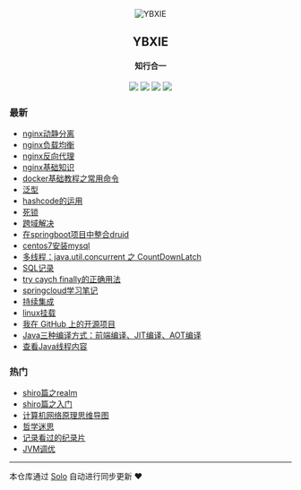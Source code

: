 <p align="center"><img alt="YBXIE" src="https://static.b3log.org/images/brand/solo-32.png"></p><h2 align="center">
YBXIE
</h2>

<h4 align="center">知行合一</h4>
<p align="center"><a title="YBXIE" target="_blank" href="https://github.com/YBcreate/solo-blog"><img src="https://img.shields.io/github/last-commit/YBcreate/solo-blog.svg?style=flat-square&color=FF9900"></a>
<a title="GitHub repo size in bytes" target="_blank" href="https://github.com/YBcreate/solo-blog"><img src="https://img.shields.io/github/repo-size/YBcreate/solo-blog.svg?style=flat-square"></a>
<a title="Solo Version" target="_blank" href="https://github.com/88250/solo/releases"><img src="https://img.shields.io/badge/solo-3.6.7-f1e05a.svg?style=flat-square&color=blueviolet"></a>
<a title="Hits" target="_blank" href="https://github.com/88250/hits"><img src="https://hits.b3log.org/YBcreate/solo-blog.svg"></a></p>

### 最新

* [nginx动静分离](https://www.ybxie.top/articles/2019/11/29/1575016771125.html)
* [nginx负载均衡](https://www.ybxie.top/articles/2019/11/29/1575013794418.html)
* [nginx反向代理](https://www.ybxie.top/articles/2019/11/29/1575012600485.html)
* [nginx基础知识](https://www.ybxie.top/articles/2019/11/29/1575010930083.html)
* [docker基础教程之常用命令](https://www.ybxie.top/articles/2019/11/27/1574817422898.html)
* [泛型](https://www.ybxie.top/articles/2019/11/26/1574740163425.html)
* [hashcode的运用](https://www.ybxie.top/articles/2019/11/19/1574156790751.html)
* [死锁](https://www.ybxie.top/articles/2019/11/19/1574133650386.html)
* [跨域解决](https://www.ybxie.top/articles/2019/11/19/1574128427953.html)
* [在springboot项目中整合druid](https://www.ybxie.top/articles/2019/11/19/1574127799930.html)
* [centos7安装mysql](https://www.ybxie.top/articles/2019/11/19/1574127319061.html)
* [多线程：java.util.concurrent 之 CountDownLatch](https://www.ybxie.top/articles/2019/11/18/1574045590796.html)
* [SQL记录](https://www.ybxie.top/articles/2019/10/28/1572256086405.html)
* [try caych finally的正确用法](https://www.ybxie.top/articles/2019/10/17/1571284369901.html)
* [springcloud学习笔记](https://www.ybxie.top/articles/2019/10/10/1570701679659.html)
* [持续集成](https://www.ybxie.top/articles/2019/10/08/1570505552087.html)
* [linux挂载](https://www.ybxie.top/articles/2019/10/08/1570503728305.html)
* [我在 GitHub 上的开源项目](https://www.ybxie.top/my-github-repos)
* [Java三种编译方式：前端编译、JIT编译、AOT编译](https://www.ybxie.top/articles/2019/08/23/1566528321500.html)
* [查看Java线程内容](https://www.ybxie.top/articles/2019/08/22/1566456765326.html)

### 热门

* [shiro篇之realm](https://www.ybxie.top/articles/2019/08/09/1565316086142.html)
* [shiro篇之入门](https://www.ybxie.top/articles/2019/08/07/1565169629219.html)
* [计算机网络原理思维导图](https://www.ybxie.top/articles/2019/08/14/1565747532256.html)
* [哲学迷思](https://www.ybxie.top/articles/2019/08/19/1566208583661.html)
* [记录看过的纪录片](https://www.ybxie.top/articles/2019/08/20/1566266630776.html)
* [JVM调优](https://www.ybxie.top/articles/2019/08/15/1565848789021.html)



---

本仓库通过 [Solo](https://github.com/88250/solo) 自动进行同步更新 ❤️ 